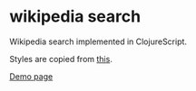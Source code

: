 # wikipedia search

Wikipedia search implemented in ClojureScript.

Styles are copied from [this](http://codepen.io/ThiagoFerreir4/full/vOyXre).

[Demo page](https://www.cern.cc/wikisearch/index.html)
